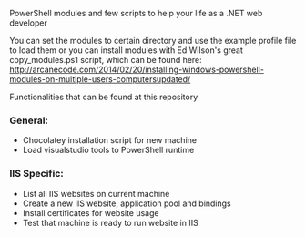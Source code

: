 PowerShell modules and few scripts to help your life as a .NET web developer

You can set the modules to certain directory and use the example profile file to load them or you can install modules with Ed Wilson's great copy_modules.ps1 script, which can be found here:
http://arcanecode.com/2014/02/20/installing-windows-powershell-modules-on-multiple-users-computersupdated/

Functionalities that can be found at this repository

### General:
- Chocolatey installation script for new machine
- Load visualstudio tools to PowerShell runtime 

### IIS Specific:
- List all IIS websites on current machine
- Create a new IIS website, application pool and bindings
- Install certificates for website usage
- Test that machine is ready to run website in IIS
